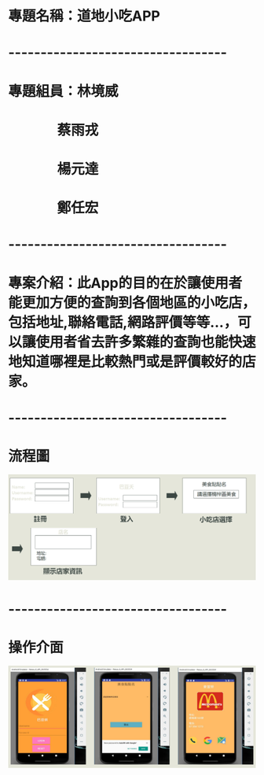 # 專題名稱：道地小吃APP
# ----------------------------------
# 專題組員：林境威
#                 蔡雨戎
#                 楊元達
#                 鄭任宏
# ----------------------------------
# 專案介紹：此App的目的在於讓使用者能更加方便的查詢到各個地區的小吃店，包括地址,聯絡電話,網路評價等等…，可以讓使用者省去許多繁雜的查詢也能快速地知道哪裡是比較熱門或是評價較好的店家。

# ----------------------------------
# 流程圖
![](02.png "")
# ----------------------------------
# 操作介面
![](03.png "")

